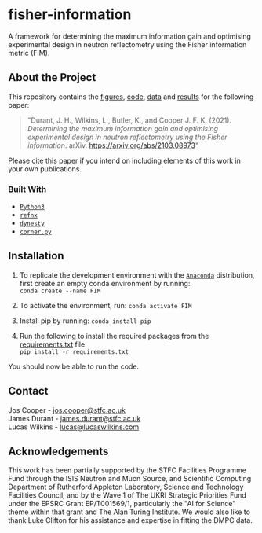 # fisher-information
A framework for determining the maximum information gain and optimising experimental design in neutron reflectometry using the Fisher information metric (FIM).

## About the Project
This repository contains the [figures](/figures), [code](/fisher-information), [data](/fisher-information/data) and [results](/fisher-information/results) for the following paper:
> "Durant, J. H., Wilkins, L., Butler, K., and Cooper J. F. K. (2021). *Determining the maximum information gain and optimising experimental design in neutron reflectometry using the Fisher information*. arXiv. https://arxiv.org/abs/2103.08973"

Please cite this paper if you intend on including elements of this work in your own publications.

### Built With
* [`Python3`](https://www.python.org/)
* [`refnx`](https://refnx.readthedocs.io/en/latest/)
* [`dynesty`](https://dynesty.readthedocs.io/en/latest/)
* [`corner.py`](https://corner.readthedocs.io/en/latest/)

## Installation
1. To replicate the development environment with the [`Anaconda`](https://www.anaconda.com/products/individual) distribution, first create an empty conda environment by running: <br /> ```conda create --name FIM```

2. To activate the environment, run: ```conda activate FIM```

3. Install pip by running: ```conda install pip```

4. Run the following to install the required packages from the [requirements.txt](/requirements.txt) file: <br />
   ```pip install -r requirements.txt```

You should now be able to run the code.

## Contact
Jos Cooper - jos.cooper@stfc.ac.uk\
James Durant - james.durant@stfc.ac.uk\
Lucas Wilkins - lucas@lucaswilkins.com

## Acknowledgements
This work has been partially supported by the STFC Facilities Programme Fund through the ISIS Neutron and Muon Source, and Scientific Computing Department of Rutherford Appleton Laboratory, Science and Technology Facilities Council, and by the Wave 1 of The UKRI Strategic Priorities Fund under the EPSRC Grant EP/T001569/1, particularly the "AI for Science" theme within that grant and The Alan Turing Institute. We would also like to thank Luke Clifton for his assistance and expertise in fitting the DMPC data.
